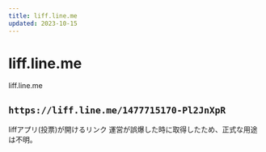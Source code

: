 ```yaml
---
title: liff.line.me
updated: 2023-10-15
---
```

# liff.line.me
liff.line.me
## `https://liff.line.me/1477715170-Pl2JnXpR`
liffアプリ(投票)が開けるリンク 運営が誤爆した時に取得したため、正式な用途は不明。